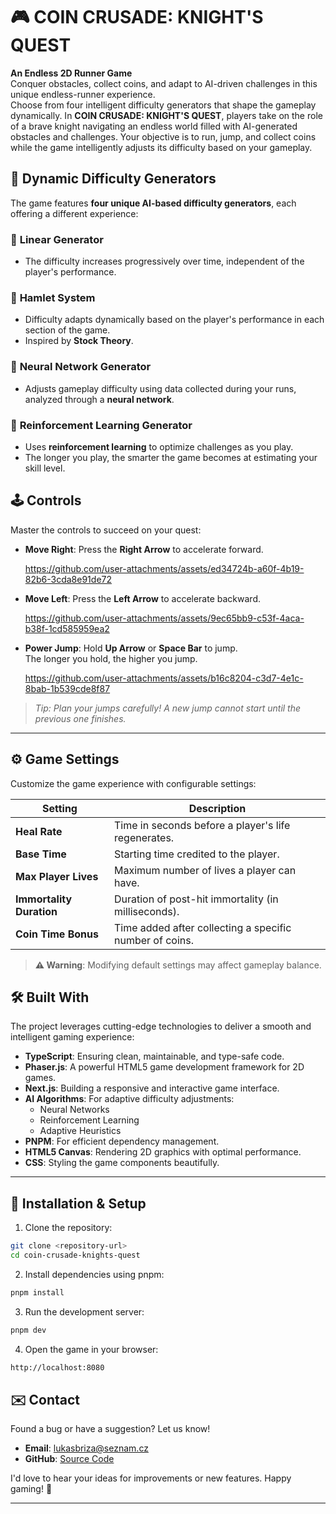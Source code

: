 # 🎮 COIN CRUSADE: KNIGHT'S QUEST

**An Endless 2D Runner Game**  
Conquer obstacles, collect coins, and adapt to AI-driven challenges in this unique endless-runner experience.  
Choose from four intelligent difficulty generators that shape the gameplay dynamically.
In **COIN CRUSADE: KNIGHT'S QUEST**, players take on the role of a brave knight navigating an endless world filled with AI-generated obstacles and challenges. Your objective is to run, jump, and collect coins while the game intelligently adjusts its difficulty based on your gameplay.

## 🧠 Dynamic Difficulty Generators

The game features **four unique AI-based difficulty generators**, each offering a different experience:

### 🔹 **Linear Generator**

- The difficulty increases progressively over time, independent of the player's performance.

### 🔹 **Hamlet System**

- Difficulty adapts dynamically based on the player's performance in each section of the game.
- Inspired by **Stock Theory**.

### 🔹 **Neural Network Generator**

- Adjusts gameplay difficulty using data collected during your runs, analyzed through a **neural network**.

### 🔹 **Reinforcement Learning Generator**

- Uses **reinforcement learning** to optimize challenges as you play.
- The longer you play, the smarter the game becomes at estimating your skill level.

## 🕹️ Controls

Master the controls to succeed on your quest:

- **Move Right**: Press the **Right Arrow** to accelerate forward.

  https://github.com/user-attachments/assets/ed34724b-a60f-4b19-82b6-3cda8e91de72

- **Move Left**: Press the **Left Arrow** to accelerate backward.

  https://github.com/user-attachments/assets/9ec65bb9-c53f-4aca-b38f-1cd585959ea2

- **Power Jump**: Hold **Up Arrow** or **Space Bar** to jump.  
  The longer you hold, the higher you jump.

  https://github.com/user-attachments/assets/b16c8204-c3d7-4e1c-8bab-1b539cde8f87

> _Tip: Plan your jumps carefully! A new jump cannot start until the previous one finishes._

---

## ⚙️ Game Settings

Customize the game experience with configurable settings:

| Setting                  | Description                                             |
| ------------------------ | ------------------------------------------------------- |
| **Heal Rate**            | Time in seconds before a player's life regenerates.     |
| **Base Time**            | Starting time credited to the player.                   |
| **Max Player Lives**     | Maximum number of lives a player can have.              |
| **Immortality Duration** | Duration of post-hit immortality (in milliseconds).     |
| **Coin Time Bonus**      | Time added after collecting a specific number of coins. |

> **⚠️ Warning**: Modifying default settings may affect gameplay balance.

## 🛠️ Built With

The project leverages cutting-edge technologies to deliver a smooth and intelligent gaming experience:

- **TypeScript**: Ensuring clean, maintainable, and type-safe code.
- **Phaser.js**: A powerful HTML5 game development framework for 2D games.
- **Next.js**: Building a responsive and interactive game interface.
- **AI Algorithms**: For adaptive difficulty adjustments:
  - Neural Networks
  - Reinforcement Learning
  - Adaptive Heuristics
- **PNPM**: For efficient dependency management.
- **HTML5 Canvas**: Rendering 2D graphics with optimal performance.
- **CSS**: Styling the game components beautifully.

---

## 🚀 Installation & Setup

1. Clone the repository:

```bash
git clone <repository-url>
cd coin-crusade-knights-quest
```

2. Install dependencies using pnpm:

```bash
pnpm install
```

3. Run the development server:

```bash
pnpm dev
```

4. Open the game in your browser:

```bash
http://localhost:8080
```

## ✉️ Contact

Found a bug or have a suggestion? Let us know!

- **Email**: [lukasbriza@seznam.cz](mailto:lukasbriza@seznam.cz)
- **GitHub**: [Source Code](#)

I'd love to hear your ideas for improvements or new features. Happy gaming! 🎉

---
